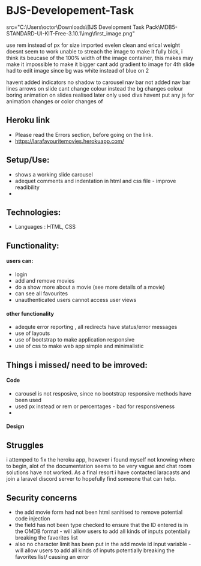 # BJS-Developement-Task            
src="C:\Users\octor\Downloads\BJS Development Task Pack\MDB5-STANDARD-UI-KIT-Free-3.10.1\img\first_image.png"


use rem instead of px for size
imported evelen clean and     erical weight doesnt seem to work
unable to streach the image to make it fully blck, i think its beucase of the 100% width of the image container, this makes may make it impossible to make it bigger
cant add gradient to image for 4th slide
had to edit image since bg was white instead of blue on 2


havent added indicators
no shadow to carousel nav bar
not added nav bar lines 
arrows on slide cant change colour instead the bg changes colour
boring animation on slides
realised later only used divs
havent put any js for animation changes or color changes of 

## Heroku link 
- Please read the Errors section, before going on the link.
- https://larafavouritemovies.herokuapp.com/

## Setup/Use:
- shows a working slide carousel
- adequet comments and indentation in html and css file - improve readibility
- 

## Technologies:
- Languages : HTML, CSS

## Functionality:
#### users can:
- login
- add and remove movies
- do a show more about a movie (see more details of a movie)
- can see all favourites 
- unauthenticated users cannot access user views
#### other functionality
- adequte error reporting , all redirects have status/error messages
- use of layouts
- use of bootstrap to make application responsive
- use of css to make web app simple and minimalistic

## Things i missed/ need to be imroved:
#### Code
- carousel is not resposive, since no bootstrap responsive methods have been used
- used px instead or rem or percentages - bad for responsiveness
- 
#### Design

## Struggles
i attemped to fix the heroku app, however i found myself not knowing where to begin, alot of the documentation seems to be very vague and chat room solutions have not worked. As a final resort i have contacted laracasts and join a laravel discord server to hopefully find someone that can help.

## Security concerns
- the add movie form had not been html sanitised to remove potential code injection
- the field has not been type checked to ensure that the ID entered is in the OMDB format - will allow users to add all kinds of inputs potentially breaking the favorites list
- also no character limit has been put in the add movie id input variable - will allow users to add all kinds of inputs potentially breaking the favorites list/ causing an error
